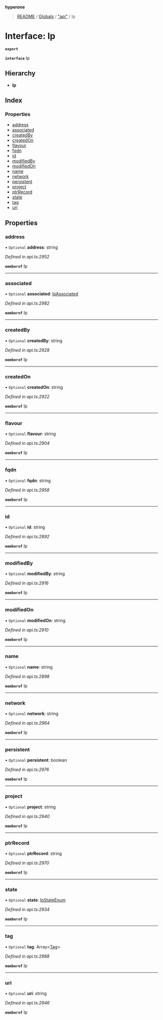 **hyperone**

> [README](../README.md) / [Globals](../globals.md) / ["api"](../modules/_api_.md) / Ip

# Interface: Ip

**`export`** 

**`interface`** Ip

## Hierarchy

* **Ip**

## Index

### Properties

* [address](_api_.ip.md#address)
* [associated](_api_.ip.md#associated)
* [createdBy](_api_.ip.md#createdby)
* [createdOn](_api_.ip.md#createdon)
* [flavour](_api_.ip.md#flavour)
* [fqdn](_api_.ip.md#fqdn)
* [id](_api_.ip.md#id)
* [modifiedBy](_api_.ip.md#modifiedby)
* [modifiedOn](_api_.ip.md#modifiedon)
* [name](_api_.ip.md#name)
* [network](_api_.ip.md#network)
* [persistent](_api_.ip.md#persistent)
* [project](_api_.ip.md#project)
* [ptrRecord](_api_.ip.md#ptrrecord)
* [state](_api_.ip.md#state)
* [tag](_api_.ip.md#tag)
* [uri](_api_.ip.md#uri)

## Properties

### address

• `Optional` **address**: string

*Defined in api.ts:2952*

**`memberof`** Ip

___

### associated

• `Optional` **associated**: [IpAssociated](_api_.ipassociated.md)

*Defined in api.ts:2982*

**`memberof`** Ip

___

### createdBy

• `Optional` **createdBy**: string

*Defined in api.ts:2928*

**`memberof`** Ip

___

### createdOn

• `Optional` **createdOn**: string

*Defined in api.ts:2922*

**`memberof`** Ip

___

### flavour

• `Optional` **flavour**: string

*Defined in api.ts:2904*

**`memberof`** Ip

___

### fqdn

• `Optional` **fqdn**: string

*Defined in api.ts:2958*

**`memberof`** Ip

___

### id

• `Optional` **id**: string

*Defined in api.ts:2892*

**`memberof`** Ip

___

### modifiedBy

• `Optional` **modifiedBy**: string

*Defined in api.ts:2916*

**`memberof`** Ip

___

### modifiedOn

• `Optional` **modifiedOn**: string

*Defined in api.ts:2910*

**`memberof`** Ip

___

### name

• `Optional` **name**: string

*Defined in api.ts:2898*

**`memberof`** Ip

___

### network

• `Optional` **network**: string

*Defined in api.ts:2964*

**`memberof`** Ip

___

### persistent

• `Optional` **persistent**: boolean

*Defined in api.ts:2976*

**`memberof`** Ip

___

### project

• `Optional` **project**: string

*Defined in api.ts:2940*

**`memberof`** Ip

___

### ptrRecord

• `Optional` **ptrRecord**: string

*Defined in api.ts:2970*

**`memberof`** Ip

___

### state

• `Optional` **state**: [IpStateEnum](../enums/_api_.ipstateenum.md)

*Defined in api.ts:2934*

**`memberof`** Ip

___

### tag

• `Optional` **tag**: Array\<[Tag](_api_.tag.md)>

*Defined in api.ts:2988*

**`memberof`** Ip

___

### uri

• `Optional` **uri**: string

*Defined in api.ts:2946*

**`memberof`** Ip
